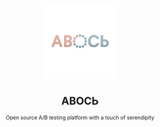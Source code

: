 <div align="center">
  <img src="./assets/avos_logo.png" alt="АВОСЬ Logo" width="200"/>
  <h1>АВОСЬ</h1>
  <p>Open source A/B testing platform with a touch of serendipity</p>
</div>
